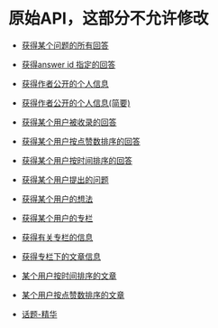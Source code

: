 # 原始API，这部分不允许修改

- [获得某个问题的所有回答](https://www.zhihu.com/api/v4/questions/319783573/answers?include=data[*].is_normal,content,voteup_count,created_time;data[*].mark_infos[*].url;data[*].author.follower_count,badge[*].topics&offset=&limit=3&sort_by=default&platform=desktop)

- [获得answer id 指定的回答](https://www.zhihu.com/api/v4/answers/475819518?include=data[*].voteup_count,content)

- [获得作者公开的个人信息](https://www.zhihu.com/api/v4/members/xie-qian-qian-20-2?include=allow_message,is_followed,is_following,is_org,is_blocking,employments,answer_count,follower_count,articles_count,gender,badge[?(type=best_answerer)].topics')

- [获得作者公开的个人信息(简要)](https://www.zhihu.com/api/v4/members/xie-qian-qian-20-2?include=allow_message)

- [获得某个用户被收录的回答](https://www.zhihu.com/api/v4/members/xie-qian-qian-20-2/marked-answers?include=data[*].is_normal,admin_closed_comment,reward_info,is_collapsed,annotation_action,annotation_detail,collapse_reason,collapsed_by,suggest_edit,comment_count,can_comment,content,voteup_count,reshipment_settings,comment_permission,mark_infos,created_time,updated_time,review_info,question,excerpt,is_labeled,label_info,relationship.is_authorized,voting,is_author,is_thanked,is_nothelp,is_recognized;data[*].author.badge[?(type=best_answerer)].topics&offset=0&limit=20&sort_by=created)

- [获得某个用户按点赞数排序的回答](https://www.zhihu.com/api/v4/members/xie-qian-qian-20-2/answers?include=data[*].is_normal,admin_closed_comment,reward_info,is_collapsed,annotation_action,annotation_detail,collapse_reason,collapsed_by,suggest_edit,comment_count,can_comment,content,voteup_count,reshipment_settings,comment_permission,mark_infos,created_time,updated_time,review_info,question,excerpt,is_labeled,label_info,relationship.is_authorized,voting,is_author,is_thanked,is_nothelp,is_recognized;data[*].author.badge[?(type=best_answerer)].topics&offset=0&limit=20&sort_by=voteups)

- [获得某个用户按时间排序的回答](https://www.zhihu.com/api/v4/members/xie-qian-qian-20-2/answers?include=data[*].is_normal,admin_closed_comment,reward_info,is_collapsed,annotation_action,annotation_detail,collapse_reason,collapsed_by,suggest_edit,comment_count,can_comment,content,voteup_count,reshipment_settings,comment_permission,mark_infos,created_time,updated_time,review_info,question,excerpt,is_labeled,label_info,relationship.is_authorized,voting,is_author,is_thanked,is_nothelp,is_recognized;data[*].author.badge[?(type=best_answerer)].topics&offset=0&limit=20&sort_by=created)

- [获得某个用户提出的问题](https://www.zhihu.com/api/v4/members/xie-qian-qian-20-2/questions?include=data[*].created,answer_count,follower_count,author,admin_closed_comment&offset=0&limit=20)

- [获得某个用户的想法](https://www.zhihu.com/api/v4/members/xie-qian-qian-20-2/pins?offset=0&limit=20&includes=data[*].upvoted_followees,admin_closed_comment)

- [获得某个用户的专栏](https://www.zhihu.com/api/v4/members/xie-qian-qian-20-2/column-contributions?include=data[*].column.intro,followers,articles_count&offset=0&limit=20)

- [获得有关专栏的信息](https://www.zhihu.com/api/v4/columns/learning-to-learn?include=title,intro,description,image_url,articles_count,followers,is_following,last_article.created)

- [获得专栏下的文章信息](https://zhuanlan.zhihu.com/api/columns/learning-to-learn/articles?include=data[*].admin_closed_comment,comment_count,suggest_edit,is_title_image_full_screen,can_comment,upvoted_followees,can_open_tipjar,can_tip,voteup_count,voting,topics,review_info,author.is_following,is_labeled,label_info)

- [某个用户按时间排序的文章](https://www.zhihu.com/api/v4/members/xie-qian-qian-20-2/articles?include=data[*].comment_count,suggest_edit,is_normal,thumbnail_extra_info,thumbnail,can_comment,comment_permission,admin_closed_comment,content,voteup_count,created,updated,upvoted_followees,voting,review_info,is_labeled,label_info;data[*].author.badge[?(type=best_answerer)].topics&offset=0&limit=20&sort_by=created)

- [某个用户按点赞数排序的文章](https://www.zhihu.com/api/v4/members/xie-qian-qian-20-2/articles?include=data[*].comment_count,suggest_edit,is_normal,thumbnail_extra_info,thumbnail,can_comment,comment_permission,admin_closed_comment,content,voteup_count,created,updated,upvoted_followees,voting,review_info,is_labeled,label_info;data[*].author.badge[?(type=best_answerer)].topics&offset=0&limit=20&sort_by=voteups)

- [话题-精华](https://www.zhihu.com/api/v4/topics/19559450/feeds/essence?include=data[?(target.type=topic_sticky_module)].target.data[?(target.type=answer)].target.content,relationship.is_authorized,is_author,voting,is_thanked,is_nothelp;data[?(target.type=topic_sticky_module)].target.data[?(target.type=answer)].target.is_normal,comment_count,voteup_count,content,relevant_info,excerpt.author.badge[?(type=best_answerer)].topics;data[?(target.type=topic_sticky_module)].target.data[?(target.type=article)].target.content,voteup_count,comment_count,voting,author.badge[?(type=best_answerer)].topics;data[?(target.type=topic_sticky_module)].target.data[?(target.type=people)].target.answer_count,articles_count,gender,follower_count,is_followed,is_following,badge[?(type=best_answerer)].topics;data[?(target.type=answer)].target.annotation_detail,content,hermes_label,is_labeled,relationship.is_authorized,is_author,voting,is_thanked,is_nothelp;data[?(target.type=answer)].target.author.badge[?(type=best_answerer)].topics;data[?(target.type=article)].target.annotation_detail,content,hermes_label,is_labeled,author.badge[?(type=best_answerer)].topics;data[?(target.type=question)].target.annotation_detail,comment_count;&limit=10)